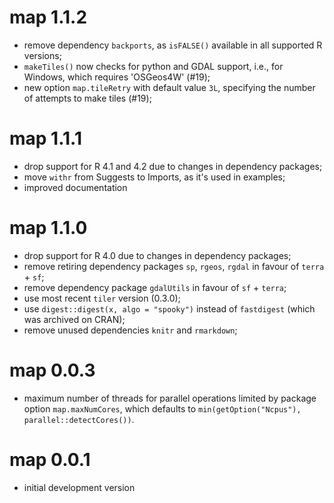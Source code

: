 # map 1.1.2

* remove dependency `backports`, as `isFALSE()` available in all supported R versions;
* `makeTiles()` now checks for python and GDAL support, i.e., for Windows, which requires 'OSGeos4W' (#19);
* new option `map.tileRetry` with default value `3L`, specifying the number of attempts to make tiles (#19);

# map 1.1.1

* drop support for R 4.1 and 4.2 due to changes in dependency packages;
* move `withr` from Suggests to Imports, as it's used in examples;
* improved documentation

# map 1.1.0

* drop support for R 4.0 due to changes in dependency packages;
* remove retiring dependency packages `sp`, `rgeos`, `rgdal` in favour of `terra` + `sf`;
* remove dependency package `gdalUtils` in favour of `sf` + `terra`;
* use most recent `tiler` version (0.3.0);
* use `digest::digest(x, algo = "spooky")` instead of `fastdigest` (which was archived on CRAN);
* remove unused dependencies `knitr` and `rmarkdown`;

# map 0.0.3

* maximum number of threads for parallel operations limited by package option `map.maxNumCores`,
  which defaults to `min(getOption("Ncpus"), parallel::detectCores())`.

# map 0.0.1

* initial development version
